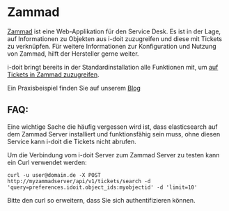 # Zammad

[Zammad](https://zammad.com/) ist eine Web-Applikation für den Service Desk. Es ist in der Lage, auf Informationen zu Objekten aus i-doit zuzugreifen und diese mit Tickets zu verknüpfen. Für weitere Informationen zur Konfiguration und Nutzung von Zammad, hilft der Hersteller gerne weiter.

i-doit bringt bereits in der Standardinstallation alle Funktionen mit, um [auf Tickets in Zammad zuzugreifen](index.md).

Ein Praxisbeispiel finden Sie auf unserem [Blog](https://www.i-doit.com/blog/zammad-intuitiver-service-desk-mit-anbindung-an-i-doit/)

## FAQ:

Eine wichtige Sache die häufig vergessen wird ist, dass elasticsearch auf dem Zammad Server installiert und funktionsfähig sein muss, ohne diesen Service kann i-doit die Tickets nicht abrufen.

Um die Verbindung vom i-doit Server zum Zammad Server zu testen kann ein Curl verwendet werden:

```shell
curl -u user@domain.de -X POST http://myzammadserver/api/v1/tickets/search -d 'query=preferences.idoit.object_ids:myobjectid' -d 'limit=10'
```

Bitte den curl so erweitern, dass Sie sich authentifizieren können.
